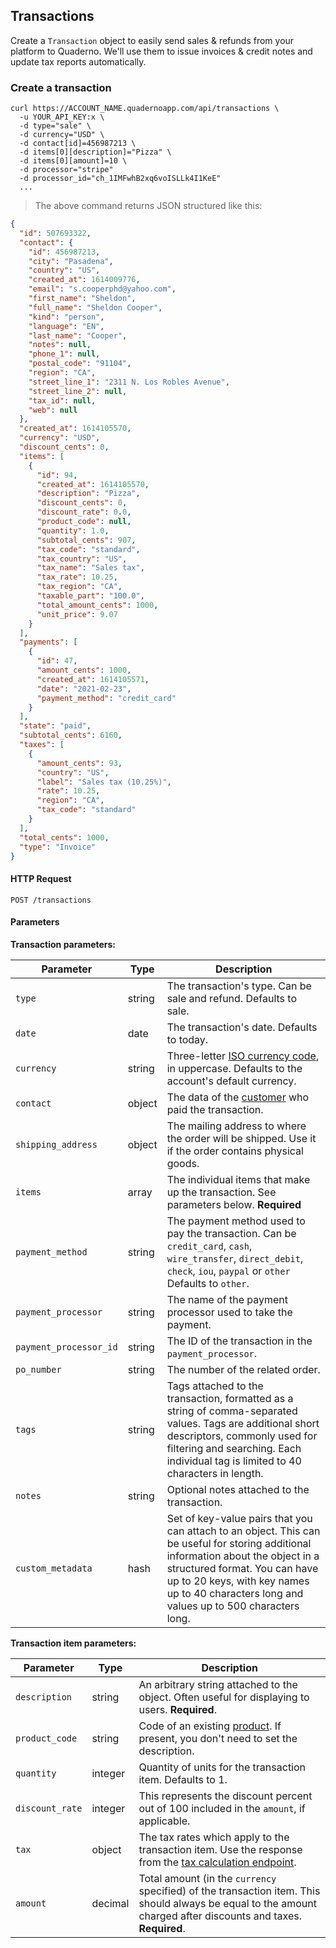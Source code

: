 ## Transactions

Create a `Transaction` object to easily send sales & refunds from your platform to Quaderno. We'll use them to issue invoices & credit notes and update tax reports automatically.

### Create a transaction

```shell
curl https://ACCOUNT_NAME.quadernoapp.com/api/transactions \
  -u YOUR_API_KEY:x \
  -d type="sale" \
  -d currency="USD" \
  -d contact[id]=456987213 \ 
  -d items[0][description]="Pizza" \
  -d items[0][amount]=10 \
  -d processor="stripe"
  -d processor_id="ch_1IMFwhB2xq6voISLLk4I1KeE"
  ...
```

> The above command returns JSON structured like this:

```json
{
  "id": 507693322,
  "contact": {
    "id": 456987213,
    "city": "Pasadena",
    "country": "US",
    "created_at": 1614009776,
    "email": "s.cooperphd@yahoo.com",
    "first_name": "Sheldon",
    "full_name": "Sheldon Cooper",
    "kind": "person",
    "language": "EN",
    "last_name": "Cooper",
    "notes": null,
    "phone_1": null,
    "postal_code": "91104",
    "region": "CA",
    "street_line_1": "2311 N. Los Robles Avenue",
    "street_line_2": null,
    "tax_id": null,
    "web": null
  },
  "created_at": 1614105570,
  "currency": "USD",
  "discount_cents": 0,
  "items": [
    {
      "id": 94,
      "created_at": 1614105570,
      "description": "Pizza",
      "discount_cents": 0,
      "discount_rate": 0.0,
      "product_code": null,
      "quantity": 1.0,
      "subtotal_cents": 907,
      "tax_code": "standard",
      "tax_country": "US",
      "tax_name": "Sales tax",
      "tax_rate": 10.25,
      "tax_region": "CA",
      "taxable_part": "100.0",
      "total_amount_cents": 1000,
      "unit_price": 9.07
    }
  ],
  "payments": [
    {
      "id": 47,
      "amount_cents": 1000,
      "created_at": 1614105571,
      "date": "2021-02-23",
      "payment_method": "credit_card"
    }
  ],
  "state": "paid",
  "subtotal_cents": 6160,
  "taxes": [
    {
      "amount_cents": 93,
      "country": "US",
      "label": "Sales tax (10.25%)",
      "rate": 10.25,
      "region": "CA",
      "tax_code": "standard"
    }
  ],
  "total_cents": 1000,
  "type": "Invoice"
}
```

#### HTTP Request

`POST /transactions`

#### Parameters

**Transaction parameters:**

Parameter               | Type              | Description
------------------------|-------------------|--------------------------------------------------------------------------------
`type`                  | string            | The transaction's type. Can be sale and  refund. Defaults to sale.
`date`                  | date              | The transaction's date. Defaults to today.
`currency`              | string            | Three-letter [ISO currency code](https://en.wikipedia.org/wiki/ISO_4217), in uppercase. Defaults to the account's default currency.
`contact`               | object            | The data of the [customer](#contacts) who paid the transaction.
`shipping_address`      | object            | The mailing address to where the order will be shipped. Use it if the order contains physical goods.  
`items`                 | array             | The individual items that make up the transaction. See parameters below. **Required**
`payment_method`        | string            | The payment method used to pay the transaction. Can be `credit_card`, `cash`, `wire_transfer`, `direct_debit`, `check`, `iou`, `paypal` or `other` Defaults to `other`.
`payment_processor`     | string            | The name of the payment processor used to take the payment.
`payment_processor_id`  | string            | The ID of the transaction in the `payment_processor`.
`po_number`             | string            | The number of the related order. 
`tags`                  | string            | Tags attached to the transaction, formatted as a string of comma-separated values. Tags are additional short descriptors, commonly used for filtering and searching. Each individual tag is limited to 40 characters in length.
`notes`                 | string            | Optional notes attached to the transaction.
`custom_metadata`       | hash              | Set of key-value pairs that you can attach to an object. This can be useful for storing additional information about the object in a structured format. You can have up to 20 keys, with key names up to 40 characters long and values up to 500 characters long.

**Transaction item parameters:**

Parameter               | Type              | Description
------------------------|-------------------|--------------------------------------------------------------------------------
`description`           | string            | An arbitrary string attached to the object. Often useful for displaying to users. **Required**.
`product_code`          | string            | Code of an existing [product](#products). If present, you don't need to set the description.
`quantity`              | integer           | Quantity of units for the transaction item. Defaults to 1.
`discount_rate`         | integer           | This represents the discount percent out of 100 included in the `amount`, if applicable.
`tax`                   | object            | The tax rates which apply to the transaction item. Use the response from the [tax calculation endpoint](#calculate-a-tax-rate).
`amount`                | decimal           | Total amount (in the `currency` specified) of the transaction item. This should always be equal to the amount charged after discounts and taxes. **Required**.
